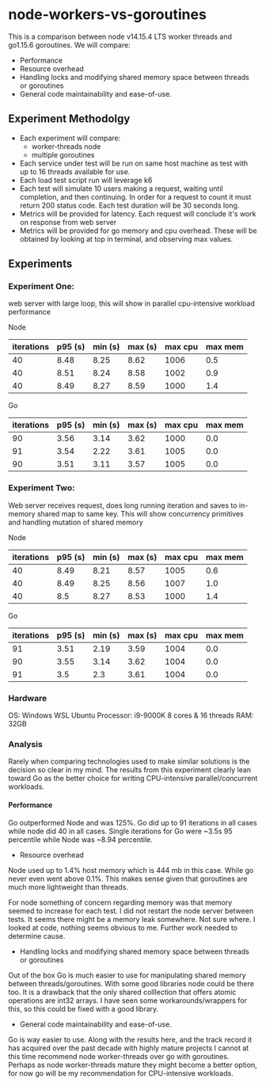 # node-workers-vs-goroutines

This is a comparison between node v14.15.4 LTS worker threads and go1.15.6 goroutines. We will compare:

* Performance
* Resource overhead
* Handling locks and modifying shared memory space between threads or goroutines
* General code maintainability and ease-of-use.

## Experiment Methodolgy

* Each experiment will compare:
  * worker-threads node
  * multiple goroutines
* Each service under test will be run on same host machine as test with up to 16 threads available for use.
* Each load test script run will leverage k6
* Each test will simulate 10 users making a request, waiting until completion, and then continuing. In order for a
  request to count it must return 200 status code. Each test duration will be 30 seconds long.
* Metrics will be provided for latency. Each request will conclude it's work on response from web server
* Metrics will be provided for go memory and cpu overhead. These will be obtained by looking at top in terminal, and observing max values.

## Experiments

### Experiment One: 

web server with large loop, this will show in parallel cpu-intensive workload performance

Node

| iterations  | p95 (s)  | min (s) | max (s) | max cpu | max mem |
|---|---|---|---|---|---|
|40   |  8.48 | 8.25 | 8.62  | 1006  | 0.5  |
| 40  |  8.51 | 8.24  | 8.58  | 1002  | 0.9  |
| 40  | 8.49  |  8.27 | 8.59  | 1000  |  1.4  |

Go

| iterations  | p95 (s)  | min (s) | max (s) | max cpu | max mem |
|---|---|---|---|---|---|
|90   |  3.56 | 3.14 | 3.62  | 1000  | 0.0  |
| 91  |  3.54 | 2.22  | 3.61 | 1005  | 0.0  |
| 90  | 3.51  |  3.11 | 3.57 | 1005  |  0.0  |


### Experiment Two: 

Web server receives request, does long running iteration and saves to in-memory shared map to same key. This will show concurrency primitives and handling mutation of shared memory

Node

| iterations  | p95 (s)  | min (s) | max (s) | max cpu | max mem |
|---|---|---|---|---|---|
|40   |  8.49 | 8.21 | 8.57  | 1005  | 0.6  |
| 40  |  8.49 | 8.25  | 8.56  | 1007  | 1.0  |
| 40  | 8.5  |  8.27 | 8.53  | 1000  |  1.4  |

Go

| iterations  | p95 (s)  | min (s) | max (s) | max cpu | max mem |
|---|---|---|---|---|---|
|91   |  3.51 | 2.19 | 3.59  | 1004  | 0.0  |
| 90  |  3.55 | 3.14  | 3.62  | 1004  | 0.0  |
| 91  | 3.5  |  2.3 | 3.61 | 1004  |  0.0  |

### Hardware

OS: Windows WSL Ubuntu
Processor: i9-9000K 8 cores & 16 threads
RAM: 32GB

### Analysis

Rarely when comparing technologies used to make similar solutions is the decision so clear in my mind. The results from this experiment clearly lean toward Go as the better choice for writing CPU-intensive parallel/concurrent workloads.

#### Performance

Go outperformed Node and was 125%. Go did up to 91 iterations in all cases while node did 40 in all cases. Single iterations for Go were ~3.5s 95 percentile while Node was ~8.94 percentile. 

* Resource overhead

Node used up to 1.4% host memory which is 444 mb in this case. While go never even went above 0.1%. This makes sense given that goroutines are much more lightweight than threads.

For node something of concern regarding memory was that memory seemed to increase for each test. I did not restart the node server between tests. It seems there might be a memory leak somewhere. Not sure where. I looked at code, nothing seems obvious to me. Further work needed to determine cause.

* Handling locks and modifying shared memory space between threads or goroutines

Out of the box Go is much easier to use for manipulating shared memory between threads/goroutines. With some good libraries node could be there too. It is a drawback that the only shared colllection that offers atomic operations are int32 arrays. I have seen some workarounds/wrappers for this, so this could be fixed with a good library.

* General code maintainability and ease-of-use.

Go is way easier to use. Along with the results here, and the track record it has acquired over the past decade with highly mature projects I cannot at this time recommend node worker-threads over go with goroutines. Perhaps as node worker-threads mature they might become a better option, for now go will be my recommendation for CPU-intensive workloads.